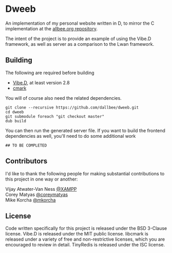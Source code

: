 Dweeb
=====

An implementation of my personal website written in D, to mirror the C implementation at the [allbee.org repository](https://github.com/dallbee/allbee.org). 

The intent of the project is to provide an example of using the Vibe.D framework, as well as server as a comparison to the Lwan framework.


Building
--------
The following are required before building

 - [Vibe.D](http://vibed.org/), at least version 2.8
 - [cmark](https://github.com/jgm/cmark)

You will of course also need the related dependencies.

```
git clone --recursive https://github.com/dallbee/dweeb.git
cd dweeb
git submodule foreach "git checkout master"
dub build
```

You can then run the generated server file. If you want to build the frontend dependencies as well, you'll need to do some additional work

```
## TO BE COMPLETED
```


Contributors
------------
I'd like to thank the following people for making substantial contributions to this project in one way or another:

Vijay Atwater-Van Ness [@XAMPP](https://github.com/XAMPP/)  
Corey Matyas [@coreymatyas](https://github.com/coreymatyas/)  
Mike Korcha [@mkorcha](https://github.com/mkorcha/)  


License
-------
Code written specifically for this project is released under the BSD 3-Clause license. Vibe.D is released under the MIT public license. libcmark is released under a variety of free and non-restrictive licenses, which you are encouraged to review in detail. TinyRedis is released under the ISC license.